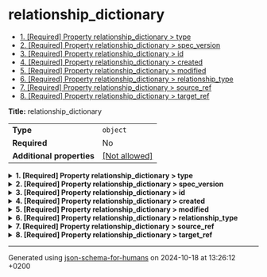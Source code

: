 # relationship_dictionary

- [1. [Required] Property relationship_dictionary > type](#type)
- [2. [Required] Property relationship_dictionary > spec_version](#spec_version)
- [3. [Required] Property relationship_dictionary > id](#id)
- [4. [Required] Property relationship_dictionary > created](#created)
- [5. [Required] Property relationship_dictionary > modified](#modified)
- [6. [Required] Property relationship_dictionary > relationship_type](#relationship_type)
- [7. [Required] Property relationship_dictionary > source_ref](#source_ref)
- [8. [Required] Property relationship_dictionary > target_ref](#target_ref)

**Title:** relationship_dictionary

|                           |                                                         |
| ------------------------- | ------------------------------------------------------- |
| **Type**                  | `object`                                                |
| **Required**              | No                                                      |
| **Additional properties** | [[Not allowed]](# "Additional Properties not allowed.") |

<details>
<summary>
<strong> <a name="type"></a>1. [Required] Property relationship_dictionary > type</strong>  

</summary>
<blockquote>

|              |          |
| ------------ | -------- |
| **Type**     | `string` |
| **Required** | Yes      |

**Description:** property extension from the request (coming from the STIX format)

</blockquote>
</details>

<details>
<summary>
<strong> <a name="spec_version"></a>2. [Required] Property relationship_dictionary > spec_version</strong>  

</summary>
<blockquote>

|              |         |
| ------------ | ------- |
| **Type**     | `const` |
| **Required** | Yes     |

**Description:** version of the stix format

Specific value: `"relationship"`

</blockquote>
</details>

<details>
<summary>
<strong> <a name="id"></a>3. [Required] Property relationship_dictionary > id</strong>  

</summary>
<blockquote>

|              |          |
| ------------ | -------- |
| **Type**     | `string` |
| **Required** | Yes      |

| Restrictions                      |                                                                                       |
| --------------------------------- | ------------------------------------------------------------------------------------- |
| **Must match regular expression** | ```^relationship--.*$``` [Test](https://regex101.com/?regex=%5Erelationship--.%2A%24) |

</blockquote>
</details>

<details>
<summary>
<strong> <a name="created"></a>4. [Required] Property relationship_dictionary > created</strong>  

</summary>
<blockquote>

|              |             |
| ------------ | ----------- |
| **Type**     | `string`    |
| **Required** | Yes         |
| **Format**   | `date-time` |

**Description:** timestamp of the creation in ISO-8601 (UTC)

</blockquote>
</details>

<details>
<summary>
<strong> <a name="modified"></a>5. [Required] Property relationship_dictionary > modified</strong>  

</summary>
<blockquote>

|              |             |
| ------------ | ----------- |
| **Type**     | `string`    |
| **Required** | Yes         |
| **Format**   | `date-time` |

**Description:** timestamp of the modification in ISO-8601 (UTC)

</blockquote>
</details>

<details>
<summary>
<strong> <a name="relationship_type"></a>6. [Required] Property relationship_dictionary > relationship_type</strong>  

</summary>
<blockquote>

|              |          |
| ------------ | -------- |
| **Type**     | `string` |
| **Required** | Yes      |

**Description:** relationship type of the deviation

</blockquote>
</details>

<details>
<summary>
<strong> <a name="source_ref"></a>7. [Required] Property relationship_dictionary > source_ref</strong>  

</summary>
<blockquote>

|              |          |
| ------------ | -------- |
| **Type**     | `string` |
| **Required** | Yes      |

**Description:** reference to the source indicator

| Restrictions                      |                                                                                 |
| --------------------------------- | ------------------------------------------------------------------------------- |
| **Must match regular expression** | ```^indicator--.*$``` [Test](https://regex101.com/?regex=%5Eindicator--.%2A%24) |

</blockquote>
</details>

<details>
<summary>
<strong> <a name="target_ref"></a>8. [Required] Property relationship_dictionary > target_ref</strong>  

</summary>
<blockquote>

|              |          |
| ------------ | -------- |
| **Type**     | `string` |
| **Required** | Yes      |

**Description:** reference to the target indicator

| Restrictions                      |                                                                                 |
| --------------------------------- | ------------------------------------------------------------------------------- |
| **Must match regular expression** | ```^indicator--.*$``` [Test](https://regex101.com/?regex=%5Eindicator--.%2A%24) |

</blockquote>
</details>

----------------------------------------------------------------------------------------------------------------------------
Generated using [json-schema-for-humans](https://github.com/coveooss/json-schema-for-humans) on 2024-10-18 at 13:26:12 +0200